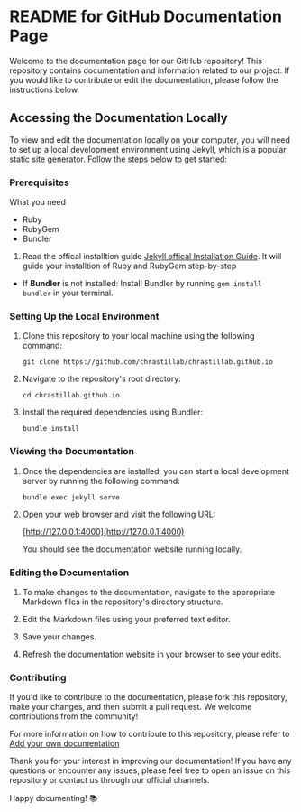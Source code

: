 # README for GitHub Documentation Page

Welcome to the documentation page for our GitHub repository! This repository contains documentation and information related to our project. If you would like to contribute or edit the documentation, please follow the instructions below.

## Accessing the Documentation Locally

To view and edit the documentation locally on your computer, you will need to set up a local development environment using Jekyll, which is a popular static site generator. Follow the steps below to get started:

### Prerequisites

What you need
- Ruby
- RubyGem
- Bundler

1. Read the offical installtion guide [Jekyll offical Installation Guide](https://jekyllrb.com/docs/installation/). It will guide your installtion of Ruby and RubyGem step-by-step
-  If **Bundler** is not installed: Install Bundler by running `gem install bundler` in your terminal.

### Setting Up the Local Environment

1. Clone this repository to your local machine using the following command:

   ```
   git clone https://github.com/chrastillab/chrastillab.github.io
   ```

2. Navigate to the repository's root directory:

   ```
   cd chrastillab.github.io
   ```

3. Install the required dependencies using Bundler:

   ```
   bundle install
   ```

### Viewing the Documentation

1. Once the dependencies are installed, you can start a local development server by running the following command:

   ```
   bundle exec jekyll serve
   ```

2. Open your web browser and visit the following URL:

   [http://127.0.0.1:4000](http://127.0.0.1:4000)

   You should see the documentation website running locally.

### Editing the Documentation

1. To make changes to the documentation, navigate to the appropriate Markdown files in the repository's directory structure.

2. Edit the Markdown files using your preferred text editor.

3. Save your changes.

4. Refresh the documentation website in your browser to see your edits.

### Contributing

If you'd like to contribute to the documentation, please fork this repository, make your changes, and then submit a pull request. We welcome contributions from the community!

For more information on how to contribute to this repository, please refer to [Add your own documentation](http://chrastillab.github.io/github_page/)

Thank you for your interest in improving our documentation! If you have any questions or encounter any issues, please feel free to open an issue on this repository or contact us through our official channels.

Happy documenting! 📚
